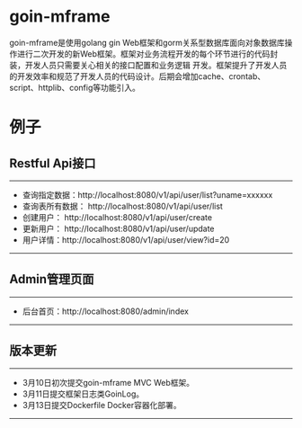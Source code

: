 # goin-mframe
goin-mframe是使用golang gin Web框架和gorm关系型数据库面向对象数据库操作进行二次开发的新Web框架。框架对业务流程开发的每个环节进行的代码封装，开发人员只需要关心相关的接口配置和业务逻辑
开发。框架提升了开发人员的开发效率和规范了开发人员的代码设计。后期会增加cache、crontab、script、httplib、config等功能引入。
# 例子
## Restful Api接口
---
- 查询指定数据：http://localhost:8080/v1/api/user/list?uname=xxxxxx 
- 查询表所有数据： http://localhost:8080/v1/api/user/list 
- 创建用户： http://localhost:8080/v1/api/user/create
- 更新用户： http://localhost:8080/v1/api/user/update
- 用户详情：http://localhost:8080/v1/api/user/view?id=20
---
## Admin管理页面
---
- 后台首页：http://localhost:8080/admin/index
---
## 版本更新
---
- 3月10日初次提交goin-mframe MVC Web框架。
- 3月11日提交框架日志类GoinLog。
- 3月13日提交Dockerfile Docker容器化部署。
---
